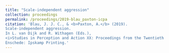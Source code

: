 ```yaml
---
title: "Scale-independent aggression"
collection: proceedings
permalink: /proceedings/2019-blau_paxton-icpa
citation: 'Blau, J. J. C., & <b>Paxton, A.</b> (2019).
Scale-independent aggression.
In L. van Dijk and R. Withagen (Eds.),
<i>Studies in Perception and Action XX: Proceedings from the Twentieth International Conference on Perception and Action</i>.
Enschede: Ipskamp Printing.'
---
```

